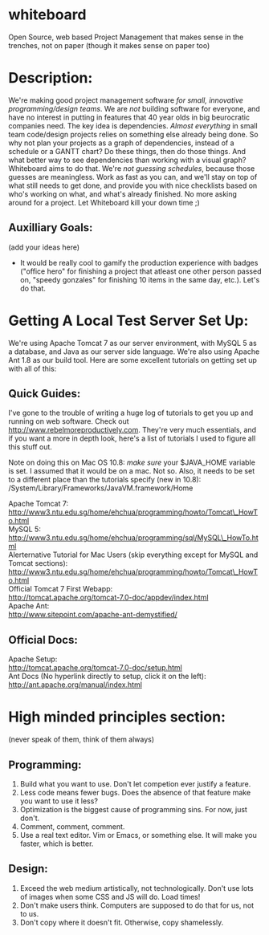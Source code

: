 whiteboard
==========

Open Source, web based Project Management that makes sense in the trenches, not on paper (though it makes sense on paper too)

Description:
==========

We're making good project management software *for small, innovative programming/design teams*. We are *not* building software for everyone, and have no interest in putting in features that 40 year olds in big beurocratic companies need. The key idea is dependencies. *Almost everything* in small team code/design projects relies on something else already being done. So why not plan your projects as a graph of dependencies, instead of a schedule or a GANTT chart? Do these things, then do those things. And what better way
to see dependencies than working with a visual graph? Whiteboard aims to do
that. We're *not guessing schedules*, because those guesses are meaningless. Work as fast as you can, and we'll stay on top of what still needs to get done, and provide you with nice checklists based on who's working on what, and what's already finished. No more asking around for a project. Let Whiteboard kill your down time ;)

Auxilliary Goals:
----------
(add your ideas here)

- It would be really cool to gamify the production experience with badges ("office hero" for finishing a project that atleast one other person passed on, "speedy gonzales" for finishing 10 items in the same day, etc.). Let's do that.

Getting A Local Test Server Set Up:
==========

We're using Apache Tomcat 7 as our server environment, with MySQL 5 as a database, and Java as our server side language. We're also using Apache Ant 1.8 as our build tool. Here are some excellent tutorials on getting set up with all of this:

Quick Guides:
----------

I've gone to the trouble of writing a huge log of tutorials to get you up and running on web software. Check out http://www.rebelmoreproductively.com. They're very much essentials, and if you want a more in depth look, here's a list of tutorials I used to figure all this stuff out.

Note on doing this on Mac OS 10.8: *make sure* your $JAVA\_HOME variable is set. I assumed that it would be on a mac. Not so. Also, it needs to be set to a different place than the tutorials specify (new in 10.8): /System/Library/Frameworks/JavaVM.framework/Home

Apache Tomcat 7:<br>
http://www3.ntu.edu.sg/home/ehchua/programming/howto/Tomcat\_HowTo.html<br>
MySQL 5:<br>
http://www3.ntu.edu.sg/home/ehchua/programming/sql/MySQL\_HowTo.html<br>
Alerternative Tutorial for Mac Users (skip everything except for MySQL and Tomcat sections): <br>
http://www3.ntu.edu.sg/home/ehchua/programming/howto/Tomcat\_HowTo.html<br>
Official Tomcat 7 First Webapp:<br>
http://tomcat.apache.org/tomcat-7.0-doc/appdev/index.html<br>
Apache Ant:<br>
http://www.sitepoint.com/apache-ant-demystified/<br>

Official Docs:
----------
Apache Setup:<br>
http://tomcat.apache.org/tomcat-7.0-doc/setup.html<br>
Ant Docs (No hyperlink directly to setup, click it on the left):<br>
http://ant.apache.org/manual/index.html<br>


High minded principles section: 
==========
(never speak of them, think of them always)


Programming:
----------
1. Build what you want to use. Don't let competion ever justify a feature.
2. Less code means fewer bugs. Does the absence of that feature make you want to use it less?
3. Optimization is the biggest cause of programming sins. For now, just don't.
4. Comment, comment, comment.
5. Use a real text editor. Vim or Emacs, or something else. It will make you faster, which is better.

Design:
----------
1. Exceed the web medium artistically, not technologically. Don't use lots of images when some CSS and JS will do. Load times!
2. Don't make users think. Computers are supposed to do that for us, not to us.
3. Don't copy where it doesn't fit. Otherwise, copy shamelessly.
